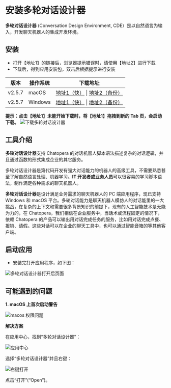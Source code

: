 # 安装多轮对话设计器

**多轮对话设计器** (Conversation Design Environment, CDE）是以自然语言为输入，开发聊天机器人的集成开发环境。

## 安装

* 打开【地址1】的链接后，浏览器提示错误时，请使用【地址2】进行下载
* 下载后，得到应用安装包，双击后根据提示进行安装

| 版本   | 操作系统 | 下载地址                                                                                                                                                                         |
| ------ | -------- | ---------------------------------------------------------------------------------------------------------------------------------------------------------------------------- |
| v2.5.7 | macOS  | [地址1（快）](http://cdndownload2.chatopera.com/installation%2Fcde%2F%E5%A4%9A%E8%BD%AE%E5%AF%B9%E8%AF%9D%E8%AE%BE%E8%AE%A1%E5%99%A8-2.5.7.dmg) \| [地址2（备份）](https://gitee.com/chatopera/cskefu/attach_files/1124929/download/%E5%A4%9A%E8%BD%AE%E5%AF%B9%E8%AF%9D%E8%AE%BE%E8%AE%A1%E5%99%A8-2.5.7.dmg) |
| v2.5.7 | Windows  | [地址1（快）](http://cdndownload2.chatopera.com/installation%2Fcde%2F%E5%A4%9A%E8%BD%AE%E5%AF%B9%E8%AF%9D%E8%AE%BE%E8%AE%A1%E5%99%A8-2.5.7.exe)  \| [地址2（备份）](https://gitee.com/chatopera/cskefu/attach_files/1124853/download/%E5%A4%9A%E8%BD%AE%E5%AF%B9%E8%AF%9D%E8%AE%BE%E8%AE%A1%E5%99%A8-2.5.7.exe)|
<!-- markup:table-caption 多轮对话设计器下载地址 -->

**提示：点击【地址1】未能开始下载时，将【地址1】拖拽到新的 Tab 页，会启动下载。**
![下载多轮对话设计器](../../../../../images/products/platform/chatopera-cde-download.gif) <!-- markup:skip-line -->

## 工具介绍

**多轮对话设计器**支持 Chatopera 的对话机器人脚本语法描述复杂的对话逻辑，并且通过函数的形式集成企业的其它服务。

多轮对话设计器是第代码开发有强大对话能力的机器人的高级工具，不需要熟悉甚至了解自然语言处理、机器学习。**IT 开发者或业务人员**可以很容易的学习脚本语法，制作满足各种需求的聊天机器人。

**多轮对话设计器**是设计满足业务需求的聊天机器人的 PC 端应用程序，现已支持 Windows 和 macOS 平台。多轮对话能力是聊天机器人模仿人的对话能里的一大挑战，在复杂的上下文和需要很多背景知识的前提下，现有的人工智能技术是无能为力的，在 Chatopera，我们相信在企业服务中，当话术或流程固定的情况下，依赖 Chatopera 的产品可以输出用对话完成任务的服务，比如用对话完成点餐、报销、请假。这些对话可以在企业的聊天工具中，也可以通过智能音箱的等其他客户端。

## 启动应用

* 安装完打开应用程序，如下图：

![多轮对话设计器打开后页面](../../../../../images/products/cde/mac-homepage.png)

## 可能遇到的问题

**1. macOS 上首次启动警告**

![macos 权限问题](../../../../../images/products/cde/mac-install-0.png)

**解决方案**

在应用中心，找到“多轮对话设计器”：

![应用中心](../../../../../images/products/cde-launchpad-1.png)

选择“多轮对话设计器”并且右键：

![右键打开](../../../../../images/products/cde-launchpad-2.png)

点击“打开”(“Open”)。
